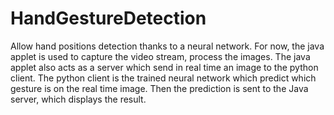 # HandGestureDetection

Allow hand positions detection thanks to a neural network.
For now, the java applet is used to capture the video stream, process the images.
The java applet also acts as a server which send in real time an image to the python client.
The python client is the trained neural network which predict which gesture is on the real time image.
Then the prediction is sent to the Java server, which displays the result.
